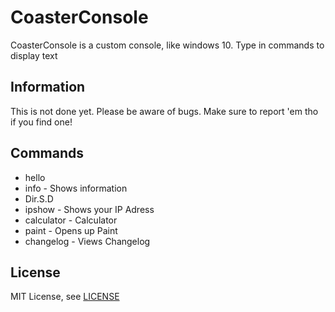 # CoasterConsole
CoasterConsole is a custom console, like windows 10.
Type in commands to display text

## Information
This is not done yet. Please be aware of bugs. Make sure to report 'em tho if you find one!

## Commands
- hello
- info - Shows information
- Dir.S.D
- ipshow - Shows your IP Adress
- calculator - Calculator
- paint - Opens up Paint
- changelog - Views Changelog

## License
MIT License, see [LICENSE](https://github.com/ConfigZ1/CoasterConsole/blob/main/LICENSE)
